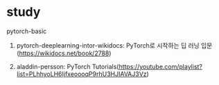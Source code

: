 # study

pytorch-basic

1. pytorch-deeplearning-intor-wikidocs: PyTorch로 시작하는 딥 러닝 입문(https://wikidocs.net/book/2788)

2. aladdin-persson: PyTorch Tutorials(https://youtube.com/playlist?list=PLhhyoLH6IjfxeoooqP9rhU3HJIAVAJ3Vz)

